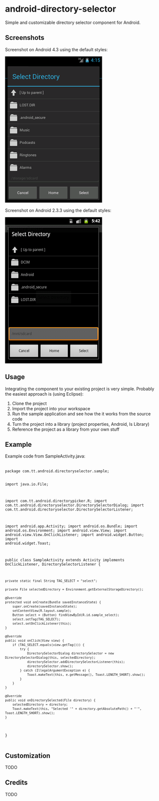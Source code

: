 android-directory-selector
==========================

Simple and customizable directory selector component for Android.

Screenshots
-----------

Screenshot on Android 4.3 using the default styles:

![ScreenShot](/screenshots/ss-1.png)

Screenshot on Android 2.3.3 using the default styles:

![ScreenShot](/screenshots/ss-2.png)

Usage
-----

Integrating the component to your existing project is very simple. Probably the easiest approach is (using Eclipse):

1. Clone the project
2. Import the project into your workspace
3. Run the sample application and see how the it works from the source code
4. Turn the project into a library (project properties, Android, Is Library)
5. Reference the project as a library from your own stuff

Example
-------

Example code from SampleActivity.java:

<code>
package com.tt.android.directoryselector.sample;

import java.io.File;

import com.tt.android.directorypicker.R;
import com.tt.android.directoryselector.DirectorySelectorDialog;
import com.tt.android.directoryselector.DirectorySelectorListener;

import android.app.Activity;
import android.os.Bundle;
import android.os.Environment;
import android.view.View;
import android.view.View.OnClickListener;
import android.widget.Button;
import android.widget.Toast;

public class SampleActivity extends Activity implements OnClickListener, DirectorySelectorListener {

	private static final String TAG_SELECT = "select";
	
	private File selectedDirectory = Environment.getExternalStorageDirectory();
	
	@Override
	protected void onCreate(Bundle savedInstanceState) {
		super.onCreate(savedInstanceState);
		setContentView(R.layout.sample);
		Button select = (Button) findViewById(R.id.sample_select);
		select.setTag(TAG_SELECT);
		select.setOnClickListener(this);
	}

	@Override
	public void onClick(View view) {
		if (TAG_SELECT.equals(view.getTag())) {
			try {
				DirectorySelectorDialog directorySelector = new DirectorySelectorDialog(this, selectedDirectory);
				directorySelector.addDirectorySelectorListener(this);
				directorySelector.show();
			} catch (IllegalArgumentException e) {
				Toast.makeText(this, e.getMessage(), Toast.LENGTH_SHORT).show();
			}
		}
	}

	@Override
	public void onDirectorySelected(File directory) {
		selectedDirectory = directory;
		Toast.makeText(this, "Selected '" + directory.getAbsolutePath() + "'", Toast.LENGTH_SHORT).show();
	}
	
}	
</code>

Customization
-------------

TODO

Credits
-------

TODO  